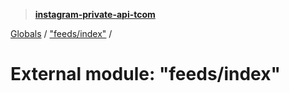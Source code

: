 > **[instagram-private-api-tcom](../README.md)**

[Globals](../README.md) / ["feeds/index"](_feeds_index_.md) /

# External module: "feeds/index"